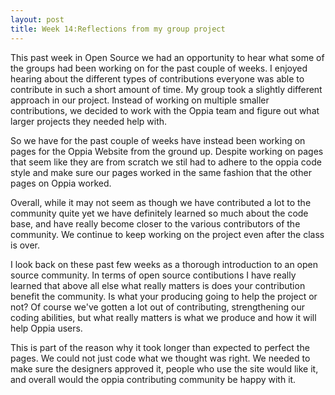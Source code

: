 ```yaml
---
layout: post
title: Week 14:Reflections from my group project
---
```


This past week in Open Source we had an opportunity to hear what some of the groups had been working on for the past couple of weeks. I enjoyed hearing about the different types of contributions everyone was able to contribute in such a short amount of time. My group took a slightly different approach in our project. Instead of working on multiple smaller contributions, we decided to work with the Oppia team and figure out what larger projects they needed help with. 

So we have for the past couple of weeks have instead been working on pages for the Oppia Website from the ground up. Despite working on pages that seem like they are from scratch we stil had to adhere to the oppia code style and make sure our pages worked in the same fashion that the other pages on Oppia worked. 

Overall, while it may not seem as though we have contributed a lot to the community quite yet we have definitely learned so much about the code base, and have really become closer to the various contributors of the community. We continue to keep working on the project even after the class is over. 

I look back on these past few weeks as a thorough introduction to an open source community. In terms of open source contibutions I have really learned that above all else what really matters is does your contribution benefit the community. Is what your producing going to help the project or not? Of course we've gotten a lot out of contributing, strengthening our coding abilities, but what really matters is what we produce and how it will help Oppia users. 

This is part of the reason why it took longer than expected to perfect the pages. We could not just code what we thought was right. We needed to make sure the designers approved it, people who use the site would like it, and overall would the oppia contributing community be happy with it. 
